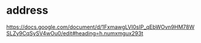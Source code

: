 # address

https://docs.google.com/document/d/1FxmawgLVI0sIP_qEbWOvn9HM78WSLZy9CqSySV4wOu0/edit#heading=h.numxmgux293t